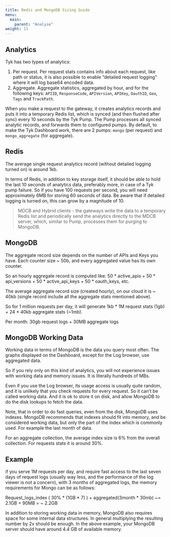 ```yaml
---
title: Redis and MongoDB Sizing Guide
menu:
  main:
    parent: "Analyse"
weight: 11 
---
```


## <a name="analytics"></a>Analytics

Tyk has two types of analytics:

1. Per request. Per request stats contains info about each request, like path or status, it is also possible to enable “detailed request logging” where it will log base64 encoded data.
2. Aggregate. Aggregate statistics, aggregated by hour, and for the following keys: `APIID`, `ResponseCode`, `APIVersion`, `APIKey`, `OauthID`, `Geo`, `Tags` and `TrackPath`.

When you make a request to the gateway, it creates analytics records and puts it into a temporary Redis list, which is synced (and then flushed after sync) every 10 seconds by the Tyk Pump. The Pump processes all synced analytic records, and forwards them to configured pumps. By default, to make the Tyk Dashboard work, there are 2 pumps: `mongo` (per request) and `mongo_aggregate` (for aggregate). 

## <a name="redis"></a>Redis
The average single request analytics record (without detailed logging turned on) is around 1kb.

In terms of Redis, in addition to key storage itself, it should be able to hold the last 10 seconds of analytics data, preferably more, in case of a Tyk pump failure. So if you have 100 requests per second, you will need approximately 6MB for storing 60 seconds of data. Be aware that if detailed logging is turned on, this can grow by a magnitude of 10. 

> MDCB and Hybrid clients - the gateways write the data to a temporary Redis list and periodically send the analytics directly to the MDCB server, which, similar to Pump, processes them for purging to MongoDB.

## <a name="mongodb"></a>MongoDB
The aggregate record size depends on the number of APIs and Keys you have. Each counter size ~ 50b, and every aggregated value has its own counter. 

So an hourly aggregate record is computed like: 50 * active_apis + 50 * api_versions + 50 * active_api_keys  + 50 * oauth_keys, etc. 

The average aggregate record size (created hourly), on our cloud it is ~ 40kb (single record include all the aggregate stats mentioned above).

So for 1 million requests per day, it will generate 1kb * 1M request stats (1gb) + 24 * 40kb aggregate stats (~1mb).

Per month: 30gb request logs + 30MB aggregate logs

## <a name="working"></a>MongoDB Working Data

Working data in terms of MongoDB is the data you query most often. The graphs displayed on the Dashboard, except for the Log browser, use aggregated data. 

So if you rely only on this kind of analytics, you will not experience issues with working data and memory issues. It is literally hundreds of MBs. 

Even if you use the Log browser, its usage access is usually quite random, and it is unlikely that you check requests for every request. So it can’t be called working data. And it is ok to store it on disk, and allow MongoDB to do the disk lookups to fetch the data. 

Note, that in order to do fast queries, even from the disk, MongoDB uses indexes. MongoDB recommends that indexes should fit into memory, and be considered working data, but only the part of the index which is commonly used. For example the last month of data. 

For an aggregate collection, the average index size is 6% from the overall collection. For requests stats it is around 30%. 


## <a name="example"></a>Example
if you serve 1M requests per day, and require fast access to the last seven days of request logs (usually way less, and the performance of the log viewer is not a concern), with 3 months of aggregated logs, the memory requirements for Mongo can be as follows:

Request_logs_index ( 30% * (1GB * 7) ) + aggregated(3month * 30mb) ~= 2.1GB + 90MB = ~ 2.2GB

In addition to storing working data in memory, MongoDB also requires space for some internal data structures. In general multiplying the resulting number by 2x should be enough. In the above example, your MongoDB server should have around 4.4 GB of available memory. 
